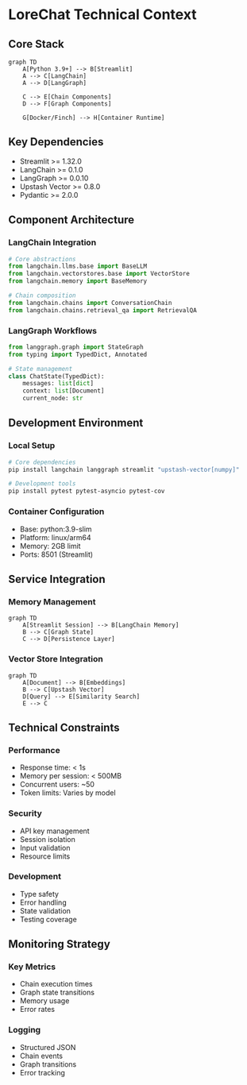 # LoreChat Technical Context

## Core Stack

```mermaid
graph TD
    A[Python 3.9+] --> B[Streamlit]
    A --> C[LangChain]
    A --> D[LangGraph]
    
    C --> E[Chain Components]
    D --> F[Graph Components]
    
    G[Docker/Finch] --> H[Container Runtime]
```

## Key Dependencies
- Streamlit >= 1.32.0
- LangChain >= 0.1.0
- LangGraph >= 0.0.10
- Upstash Vector >= 0.8.0
- Pydantic >= 2.0.0

## Component Architecture

### LangChain Integration
```python
# Core abstractions
from langchain.llms.base import BaseLLM
from langchain.vectorstores.base import VectorStore
from langchain.memory import BaseMemory

# Chain composition
from langchain.chains import ConversationChain
from langchain.chains.retrieval_qa import RetrievalQA
```

### LangGraph Workflows
```python
from langgraph.graph import StateGraph
from typing import TypedDict, Annotated

# State management
class ChatState(TypedDict):
    messages: list[dict]
    context: list[Document]
    current_node: str
```

## Development Environment

### Local Setup
```bash
# Core dependencies
pip install langchain langgraph streamlit "upstash-vector[numpy]"

# Development tools
pip install pytest pytest-asyncio pytest-cov
```

### Container Configuration
- Base: python:3.9-slim
- Platform: linux/arm64
- Memory: 2GB limit
- Ports: 8501 (Streamlit)

## Service Integration

### Memory Management
```mermaid
graph TD
    A[Streamlit Session] --> B[LangChain Memory]
    B --> C[Graph State]
    C --> D[Persistence Layer]
```

### Vector Store Integration
```mermaid
graph TD
    A[Document] --> B[Embeddings]
    B --> C[Upstash Vector]
    D[Query] --> E[Similarity Search]
    E --> C
```

## Technical Constraints

### Performance
- Response time: < 1s
- Memory per session: < 500MB
- Concurrent users: ~50
- Token limits: Varies by model

### Security
- API key management
- Session isolation
- Input validation
- Resource limits

### Development
- Type safety
- Error handling
- State validation
- Testing coverage

## Monitoring Strategy

### Key Metrics
- Chain execution times
- Graph state transitions
- Memory usage
- Error rates

### Logging
- Structured JSON
- Chain events
- Graph transitions
- Error tracking
